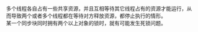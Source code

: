 多个线程各自占有一些共享资源，并且互相等待其它线程占有的资源才能运行，从而导致两个或者多个线程都在等待对方释放资源，都停止执行的情形。  
某一个同步块同时拥有两个以上对象的锁时，就有可能发生死锁问题。  
